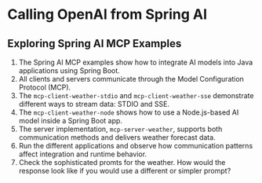 # Calling OpenAI from Spring AI

## Exploring Spring AI MCP Examples

1. The Spring AI MCP examples show how to integrate AI models into Java applications using Spring Boot.
2. All clients and servers communicate through the Model Configuration Protocol (MCP).
3. The `mcp-client-weather-stdio` and `mcp-client-weather-sse` demonstrate different ways to stream data: STDIO and SSE.
4. The `mcp-client-weather-node` shows how to use a Node.js-based AI model inside a Spring Boot app.
5. The server implementation, `mcp-server-weather`, supports both communication methods and delivers weather forecast data.
6. Run the different applications and observe how communication patterns affect integration and runtime behavior.
7. Check the sophisticated promts for the weather. How would the response look like if you would use a different or simpler prompt?

